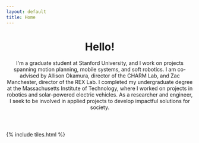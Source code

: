 ```yaml
---
layout: default
title: Home
---
```


<header>
<h1>Hello!</h1>
<p>I'm a graduate student at Stanford University, and I work on projects spanning motion planning, mobile systems, and soft robotics. I am co-advised by Allison Okamura, director of the CHARM Lab, and Zac Manchester, director of the REX Lab. I completed my undergraduate degree at the Massachusetts Institute of Technology, where I worked on projects in robotics and solar-powered electric vehicles. As a researcher and engineer, I seek to be involved in applied projects to develop impactful solutions for society.</p>
</header>

{% include tiles.html %}
